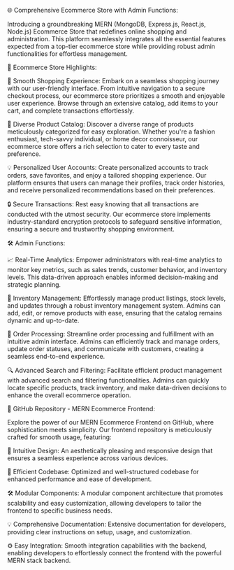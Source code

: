 🌐 Comprehensive Ecommerce Store with Admin Functions:

Introducing a groundbreaking MERN (MongoDB, Express.js, React.js, Node.js) Ecommerce Store that redefines online shopping and administration. This platform seamlessly integrates all the essential features expected from a top-tier ecommerce store while providing robust admin functionalities for effortless management.

🛒 Ecommerce Store Highlights:

🚀 Smooth Shopping Experience:
Embark on a seamless shopping journey with our user-friendly interface. From intuitive navigation to a secure checkout process, our ecommerce store prioritizes a smooth and enjoyable user experience. Browse through an extensive catalog, add items to your cart, and complete transactions effortlessly.

💎 Diverse Product Catalog:
Discover a diverse range of products meticulously categorized for easy exploration. Whether you're a fashion enthusiast, tech-savvy individual, or home decor connoisseur, our ecommerce store offers a rich selection to cater to every taste and preference.

💡 Personalized User Accounts:
Create personalized accounts to track orders, save favorites, and enjoy a tailored shopping experience. Our platform ensures that users can manage their profiles, track order histories, and receive personalized recommendations based on their preferences.

🔒 Secure Transactions:
Rest easy knowing that all transactions are conducted with the utmost security. Our ecommerce store implements industry-standard encryption protocols to safeguard sensitive information, ensuring a secure and trustworthy shopping environment.

🛠️ Admin Functions:

📈 Real-Time Analytics:
Empower administrators with real-time analytics to monitor key metrics, such as sales trends, customer behavior, and inventory levels. This data-driven approach enables informed decision-making and strategic planning.

🔧 Inventory Management:
Effortlessly manage product listings, stock levels, and updates through a robust inventory management system. Admins can add, edit, or remove products with ease, ensuring that the catalog remains dynamic and up-to-date.

🚛 Order Processing:
Streamline order processing and fulfillment with an intuitive admin interface. Admins can efficiently track and manage orders, update order statuses, and communicate with customers, creating a seamless end-to-end experience.

🔍 Advanced Search and Filtering:
Facilitate efficient product management with advanced search and filtering functionalities. Admins can quickly locate specific products, track inventory, and make data-driven decisions to enhance the overall ecommerce operation.

🌟 GitHub Repository - MERN Ecommerce Frontend:

Explore the power of our MERN Ecommerce Frontend on GitHub, where sophistication meets simplicity. Our frontend repository is meticulously crafted for smooth usage, featuring:

🎨 Intuitive Design:
An aesthetically pleasing and responsive design that ensures a seamless experience across various devices.

🚀 Efficient Codebase:
Optimized and well-structured codebase for enhanced performance and ease of development.

🛠️ Modular Components:
A modular component architecture that promotes scalability and easy customization, allowing developers to tailor the frontend to specific business needs.

💡 Comprehensive Documentation:
Extensive documentation for developers, providing clear instructions on setup, usage, and customization.

⚙️ Easy Integration:
Smooth integration capabilities with the backend, enabling developers to effortlessly connect the frontend with the powerful MERN stack backend.
